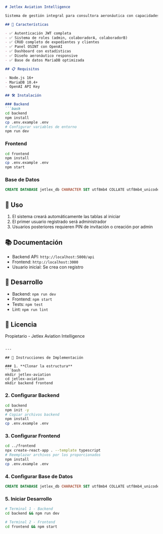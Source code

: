 ```markdown
# Jetlex Aviation Intelligence

Sistema de gestión integral para consultora aeronáutica con capacidades de OSINT.

## 🚀 Características

- ✅ Autenticación JWT completa
- ✅ Sistema de roles (admin, colaboradorA, colaboradorB)
- ✅ CRUD completo de expedientes y clientes
- ✅ Panel OSINT con OpenAI
- ✅ Dashboard con estadísticas
- ✅ Diseño aeronáutico responsive
- ✅ Base de datos MariaDB optimizada

## 📋 Requisitos

- Node.js 16+
- MariaDB 10.4+
- OpenAI API Key

## 🛠️ Instalación

### Backend
```bash
cd backend
npm install
cp .env.example .env
# Configurar variables de entorno
npm run dev
```

### Frontend
```bash
cd frontend
npm install
cp .env.example .env
npm start
```

### Base de Datos
```sql
CREATE DATABASE jetlex_db CHARACTER SET utf8mb4 COLLATE utf8mb4_unicode_ci;
```

## 🎯 Uso

1. El sistema creará automáticamente las tablas al iniciar
2. El primer usuario registrado será administrador
3. Usuarios posteriores requieren PIN de invitación o creación por admin

## 📚 Documentación

- Backend API: `http://localhost:5000/api`
- Frontend: `http://localhost:3000`
- Usuario inicial: Se crea con registro

## 🔧 Desarrollo

- Backend: `npm run dev`
- Frontend: `npm start`
- Tests: `npm test`
- Lint: `npm run lint`

## 📝 Licencia

Propietario - Jetlex Aviation Intelligence
```

---

## 🎯 Instrucciones de Implementación

### 1. **Clonar la estructura**
```bash
mkdir jetlex-aviation
cd jetlex-aviation
mkdir backend frontend
```

### 2. **Configurar Backend**
```bash
cd backend
npm init -y
# Copiar archivos backend
npm install
cp .env.example .env
```

### 3. **Configurar Frontend**
```bash
cd ../frontend
npx create-react-app . --template typescript
# Reemplazar archivos por los proporcionados
npm install
cp .env.example .env
```

### 4. **Configurar Base de Datos**
```sql
CREATE DATABASE jetlex_db CHARACTER SET utf8mb4 COLLATE utf8mb4_unicode_ci;
```

### 5. **Iniciar Desarrollo**
```bash
# Terminal 1 - Backend
cd backend && npm run dev

# Terminal 2 - Frontend
cd frontend && npm start
```
